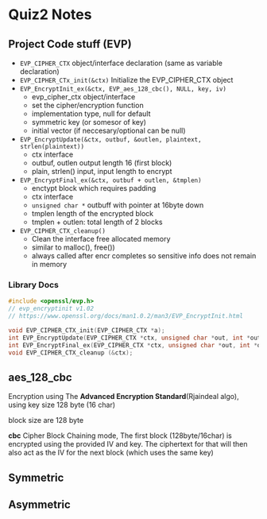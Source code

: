 # Quiz2 Notes

## Project Code stuff (EVP)

- `EVP_CIPHER_CTX` object/interface declaration (same as variable declaration)
- `EVP_CIPHER_CTx_init(&ctx)` Initialize the EVP_CIPHER_CTX object
- `EVP_EncryptInit_ex(&ctx, EVP_aes_128_cbc(), NULL, key, iv)`
  - evp_cipher_ctx object/interface
  - set the cipher/encryption function
  - implementation type, null for default
  - symmetric key (or somesor of key)
  - initial vector (if neccesary/optional can be null)
- `EVP_EncryptUpdate(&ctx, outbuf, &outlen, plaintext, strlen(plaintext))`
  - ctx interface
  - outbuf, outlen output length 16 (first block)
  - plain, strlen() input, input length to encrypt
- `EVP_EncryptFinal_ex(&ctx, outbuf + outlen, &tmplen)`
  - enctypt block which requires padding
  - ctx interface
  - `unsigned char *` outbuff with pointer at 16byte down
  - tmplen length of the encrypted block
  - tmplen + outlen: total length of 2 blocks
- `EVP_CIPHER_CTX_cleanup()`
  - Clean the interface free allocated memory
  - similar to malloc(), free())
  - always called after encr completes so sensitive info does not remain in memory

### Library Docs

```c
#include <openssl/evp.h>
// evp_encryptinit v1.02
// https://www.openssl.org/docs/man1.0.2/man3/EVP_EncryptInit.html

void EVP_CIPHER_CTX_init(EVP_CIPHER_CTX *a);
int EVP_EncryptUpdate(EVP_CIPHER_CTX *ctx, unsigned char *out, int *outl, const unsigned char *in, int inl);
int EVP_EncryptFinal_ex(EVP_CIPHER_CTX *ctx, unsigned char *out, int *outl);
void EVP_CIPHER_CTX_cleanup (&ctx);
```

## aes_128_cbc

Encryption using The **Advanced Encryption Standard**(Rjaindeal algo), using key size 128 byte (16 char)

block size are 128 byte

**cbc** Cipher Block Chaining mode, The first block (128byte/16char) is encrypted using the provided IV and key.
The ciphertext for that will then also act as the IV for the next block (which uses the same key)

## Symmetric

## Asymmetric
